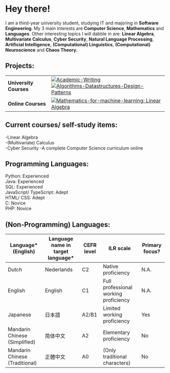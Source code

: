 # Hey there!
I am a third-year university student, studying IT and majoring in **Software Engineering**. My 3 main interests are **Computer Science**, **Mathematics** and **Languages**. Other interesting topics I will dabble in are: **Linear Algebra**, **Multivariate Calculus**, **Cyber Security**, **Natural Language Processing**, **Artificial Intelligence**, **(Computational) Linguistics**, **(Computational) Neuroscience** and **Chaos Theory**. 


## Projects:
|  |  |
| --- | --- |
| **University Courses** | [![Academic-Writing](https://img.shields.io/static/v1?label=&message=Academic-Writing&color=000605&logo=github&logoColor=white&labelColor=000605)](https://github.com/Hakuen9/Academic-Writing) [![Algorithms-Datastructures-Design-Patterns](https://img.shields.io/static/v1?label=&message=Algorithms-Datastructures-Design-Patterns&color=000605&logo=github&logoColor=white&labelColor=000605)](https://github.com/Hakuen9/Algorithms-Datastructures-Design-Patterns)
| **Online Courses** | [![Mathematics-for-machine-learning: Linear Algebra](https://img.shields.io/static/v1?label=&message=Linear-Algebra&color=000605&logo=github&logoColor=white&labelColor=000605)](https://github.com/Hakuen9/Linear-Algebra)

## Current courses/ self-study items:
-Linear Algebra  
-(Multivariate) Calculus  
-Cyber Security
-A complete Computer Science curriculum online

## Programming Languages:
Python: Experienced  
Java: Experienced  
SQL: Experienced  
JavaScript/ TypeScript: Adept  
HTML/ CSS: Adept  
C: Novice  
PHP: Novice  

## (Non-Programming) Languages:
|Language\* (English) | Language name in target language\* | CEFR level | ILR scale | Primary focus? |
| --- | --- | --- | --- | --- |
| Dutch | Nederlands | C2 | Native proficiency | N.A. |
| English | English | C1 | Full professional working proficiency | N.A. |
| Japanese |日本語 | A2/B1 | Limited working proficiency | Yes |
| Mandarin Chinese (Simplified) | 简体中文 | A2 | Elementary proficiency | No |
| Mandarin Chinese (Traditional) | 正體中文 | A0 | (Only traditional characters) | No |


